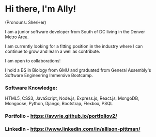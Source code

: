 # Hi there, I'm Ally!
(Pronouns: She/Her)

I am a junior software developer from South of DC living in the Denver Metro Area. 

I am currently looking for a fitting position in the industry where I can continue to grow and learn a well as contribute. 

I am open to collaborations!

I hold a BS in Biology from GMU and graduated from General Assembly's Software Engineering Immersive Bootcamp.

### Software Knowledge:
HTML5, CSS3, JavaScript, Node.js, Express.js, React.js, MongoDB, Mongoose, Python, Django, Bootstrap, Flexbox, PSQL

### Portfolio - https://avyrie.github.io/portfoliov2/
### LinkedIn - https://www.linkedin.com/in/allison-pittman/

<!--
**avyrie/avyrie** is a ✨ _special_ ✨ repository because its `README.md` (this file) appears on your GitHub profile.

Here are some ideas to get you started:

- 🔭 I’m currently working on ...
- 🌱 I’m currently learning ...
- 👯 I’m looking to collaborate on ...
- 🤔 I’m looking for help with ...
- 💬 Ask me about ...
- 📫 How to reach me: ...
-->
